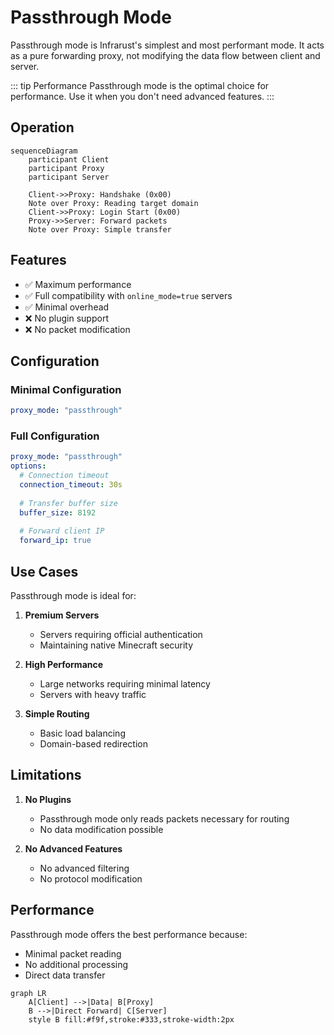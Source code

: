 # Passthrough Mode

Passthrough mode is Infrarust's simplest and most performant mode. It acts as a pure forwarding proxy, not modifying the data flow between client and server.

::: tip Performance
Passthrough mode is the optimal choice for performance. Use it when you don't need advanced features.
:::

## Operation

```mermaid
sequenceDiagram
    participant Client
    participant Proxy
    participant Server
    
    Client->>Proxy: Handshake (0x00)
    Note over Proxy: Reading target domain
    Client->>Proxy: Login Start (0x00)
    Proxy->>Server: Forward packets
    Note over Proxy: Simple transfer
```

## Features

- ✅ Maximum performance
- ✅ Full compatibility with `online_mode=true` servers
- ✅ Minimal overhead
- ❌ No plugin support
- ❌ No packet modification

## Configuration

### Minimal Configuration

```yaml
proxy_mode: "passthrough"
```

### Full Configuration

```yaml
proxy_mode: "passthrough"
options:
  # Connection timeout
  connection_timeout: 30s
  
  # Transfer buffer size
  buffer_size: 8192
  
  # Forward client IP
  forward_ip: true
```

## Use Cases

Passthrough mode is ideal for:

1. **Premium Servers**
   - Servers requiring official authentication
   - Maintaining native Minecraft security

2. **High Performance**
   - Large networks requiring minimal latency
   - Servers with heavy traffic

3. **Simple Routing**
   - Basic load balancing
   - Domain-based redirection

## Limitations

1. **No Plugins**
   - Passthrough mode only reads packets necessary for routing
   - No data modification possible

2. **No Advanced Features**
   - No advanced filtering
   - No protocol modification

## Performance

Passthrough mode offers the best performance because:

- Minimal packet reading
- No additional processing
- Direct data transfer

```mermaid
graph LR
    A[Client] -->|Data| B[Proxy]
    B -->|Direct Forward| C[Server]
    style B fill:#f9f,stroke:#333,stroke-width:2px
```
